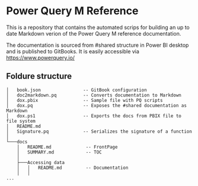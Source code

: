 # Power Query M Reference
This is a repository that contains the automated scrips for building an up to date Markdown verion of the Power Query M reference documentation. 

The documentation is sourced from #shared structure in Power BI desktop and is published to GitBooks. It is easily accessible via https://www.powerquery.io/ 

## Foldure structure

```
│   book.json                -- GitBook configuration
│   doc2markdown.pq          -- Converts documentation to Markdown 
│   dox.pbix                 -- Sample file with PQ scripts
│   dox.pq                   -- Exposes the #shared documentation as Markdown
│   dox.ps1                  -- Exports the docs from PBIX file to file system
│   README.md
│   Signature.pq             -- Serializes the signature of a function
│
└───docs
    │   README.md             -- FrontPage
    │   SUMMARY.md            -- TOC
    │
    ├───Accessing data
    │   │   README.md         -- Documentation
    │   │
...
```